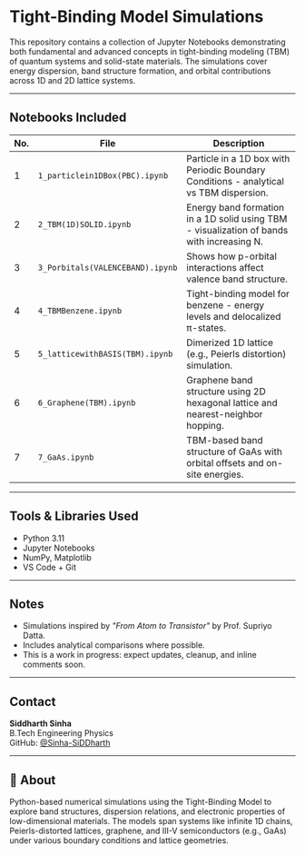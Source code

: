 # Tight-Binding Model Simulations

This repository contains a collection of Jupyter Notebooks demonstrating both fundamental and advanced concepts in tight-binding modeling (TBM) of quantum systems and solid-state materials. The simulations cover energy dispersion, band structure formation, and orbital contributions across 1D and 2D lattice systems.

---

## Notebooks Included

| No. | File                                | Description |
|-----|-------------------------------------|-------------|
| 1   | `1_particlein1DBox(PBC).ipynb`      | Particle in a 1D box with Periodic Boundary Conditions - analytical vs TBM dispersion. |
| 2   | `2_TBM(1D)SOLID.ipynb`              | Energy band formation in a 1D solid using TBM - visualization of bands with increasing N. |
| 3   | `3_Porbitals(VALENCEBAND).ipynb`    | Shows how p-orbital interactions affect valence band structure. |
| 4   | `4_TBMBenzene.ipynb`                | Tight-binding model for benzene - energy levels and delocalized π-states. |
| 5   | `5_latticewithBASIS(TBM).ipynb`     | Dimerized 1D lattice (e.g., Peierls distortion) simulation. |
| 6   | `6_Graphene(TBM).ipynb`             | Graphene band structure using 2D hexagonal lattice and nearest-neighbor hopping. |
| 7   | `7_GaAs.ipynb`                      | TBM-based band structure of GaAs with orbital offsets and on-site energies. |

---

## Tools & Libraries Used

- Python 3.11
- Jupyter Notebooks
- NumPy, Matplotlib
- VS Code + Git

---

## Notes

- Simulations inspired by *"From Atom to Transistor"* by Prof. Supriyo Datta.
- Includes analytical comparisons where possible.
- This is a work in progress: expect updates, cleanup, and inline comments soon.

---

## Contact

**Siddharth Sinha**  
B.Tech Engineering Physics  
GitHub: [@Sinha-SiDDharth](https://github.com/Sinha-SiDDharth)

---

## 🧾 About

Python-based numerical simulations using the Tight-Binding Model to explore band structures, dispersion relations, and electronic properties of low-dimensional materials. The models span systems like infinite 1D chains, Peierls-distorted lattices, graphene, and III-V semiconductors (e.g., GaAs) under various boundary conditions and lattice geometries.
